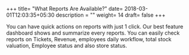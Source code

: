 +++
title= "What Reports Are Available?"
date= 2018-03-01T12:03:35+05:30
description = ""
weight= 14
draft= false
+++

You can have quick actions on reports with just 1 click. Our best feature dashboard shows and summarize every reports. You can easily check reports on Tickets, Revenue,  employees daily workflow, total stock valuation, Employee status and also store status.


